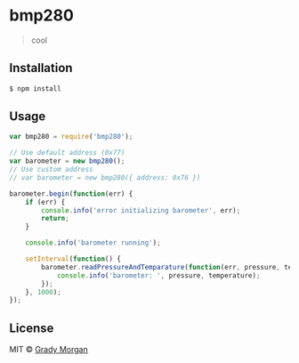# bmp280 
> cool

## Installation

```sh
$ npm install
```

## Usage

```js
var bmp280 = require('bmp280');

// Use default address (0x77)
var barometer = new bmp280();
// Use custom address
// var barometer = new bmp280({ address: 0x76 }) 

barometer.begin(function(err) {
	if (err) {
		console.info('error initializing barometer', err);
		return;
	}

    console.info('barometer running');

    setInterval(function() {
        barometer.readPressureAndTemparature(function(err, pressure, temperature) {
            console.info('barometer: ', pressure, temperature);
        });
    }, 1000);
});
```
## License

MIT © [Grady Morgan]()
